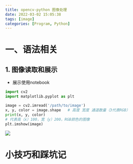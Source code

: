 ```yaml
---
title: opencv-python 图像处理
date: 2022-03-02 15:05:38
tags: [image]
categories: [Program, Python]
---
```


# 一、语法相关

## 1. 图像读取和展示

- 展示使用notebook

```python
import cv2
import matplotlib.pyplot as plt

image = cv2.imread('/path/to/image')
x, y, color = image.shape   # 高度 宽度 通道数量（3代表RGB）
print(x, y, color)
# 代表高（x）100，宽（y）200，RGB颜色的图像
plt.imshow(image)
```

<img src='2022-03-04-01.png' />

# 小技巧和踩坑记
